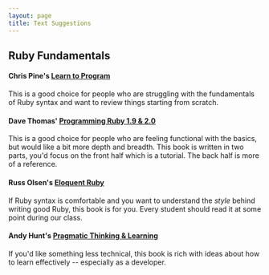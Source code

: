 ```yaml
---
layout: page
title: Text Suggestions
---
```


## Ruby Fundamentals

#### Chris Pine's [Learn to Program](http://www.amazon.com/gp/product/1934356360/ref=as_li_ss_tl?ie=UTF8&camp=1789&creative=390957&creativeASIN=1934356360&linkCode=as2&tag=jumplab-20)

This is a good choice for people who are struggling with the fundamentals of Ruby syntax and want to review things starting from scratch.

#### Dave Thomas' [Programming Ruby 1.9 & 2.0](http://www.amazon.com/gp/product/1937785491/ref=as_li_ss_tl?ie=UTF8&camp=1789&creative=390957&creativeASIN=1937785491&linkCode=as2&tag=jumplab-20)

This is a good choice for people who are feeling functional with the basics, but would like a bit more depth and breadth. This book is written in two parts, you'd focus on the front half which is a tutorial. The back half is more of a reference.

#### Russ Olsen's [Eloquent Ruby](http://www.amazon.com/gp/product/0321584104/ref=as_li_ss_tl?ie=UTF8&camp=1789&creative=390957&creativeASIN=0321584104&linkCode=as2&tag=jumplab-20)

If Ruby syntax is comfortable and you want to understand the _style_ behind writing good Ruby, this book is for you. Every student should read it at some point during our class.

#### Andy Hunt's [Pragmatic Thinking & Learning](http://www.amazon.com/gp/product/1934356050/ref=as_li_ss_tl?ie=UTF8&camp=1789&creative=390957&creativeASIN=1934356050&linkCode=as2&tag=jumplab-20)

If you'd like something less technical, this book is rich with ideas about how to learn effectively -- especially as a developer.